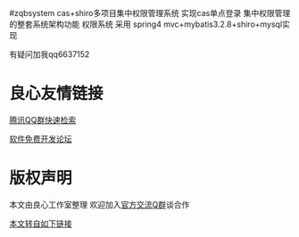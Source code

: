 #zqbsystem
cas+shiro多项目集中权限管理系统
实现cas单点登录 集中权限管理的整套系统架构功能 
权限系统 采用 spring4 mvc+mybatis3.2.8+shiro+mysql实现

有疑问加我qq6637152


 # 良心友情链接

[腾讯QQ群快速检索](http://u.720life.cn/s/8cf73f7c)

[软件免费开发论坛](http://u.720life.cn/s/bbb01dc0)

# 版权声明 

本文由良心工作室整理 欢迎加入[官方交流Q群](https://u.720life.cn/s/f2316816)谈合作

[本文转自如下链接](http://u.720life.cn/g/2e71d0f0a5c601172267ba20d3a43c6e919f07a154466da0c88aafcbb472b50328b88c4f44d5d7fa81efe9374a67a091d4c2ffa445e748cabc9f1d9c729eabc6)